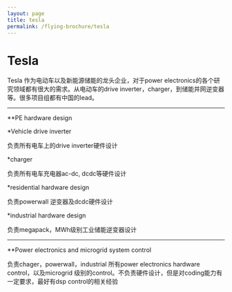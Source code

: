 ```yaml
---
layout: page
title: tesla
permalink: /flying-brochure/tesla
---
```

# Tesla

Tesla 作为电动车以及新能源储能的龙头企业，对于power electronics的各个研究领域都有很大的需求。从电动车的drive inverter，charger，到储能并网逆变器等。很多项目组都有中国的lead。

---

**PE hardware design

*Vehicle drive inverter

负责所有电车上的drive inverter硬件设计

*charger

负责所有电车充电器ac-dc, dcdc等硬件设计

*residential hardware design

负责powerwall 逆变器及dcdc硬件设计

*industrial hardware design

负责megapack，MWh级别工业储能逆变器设计

---

**Power electronics and microgrid system control

负责chager，powerwall，industrial 所有power electronics hardware control，以及microgrid 级别的control。不负责硬件设计，但是对coding能力有一定要求，最好有dsp control的相关经验



